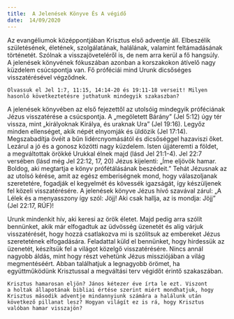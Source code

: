 ```yaml
---
title:  A Jelenések Könyve És A végidő
date:  14/09/2020
---
```


Az evangéliumok középpontjában Krisztus első adventje áll. Elbeszélik születésének, életének, szolgálatának, halálának, valamint feltámadásának történetét. Szólnak a visszajöveteléről is, de nem arra kerül a fő hangsúly. A jelenések könyvének fókuszában azonban a korszakokon átívelő nagy küzdelem csúcspontja van. Fő próféciái mind Urunk dicsőséges visszatérésével végződnek.

`Olvassuk el Jel 1:7, 11:15, 14:14-20 és 19:11-18 verseit! Milyen hasonló következtetésre juthatunk mindegyik szakaszban?`

A jelenések könyvében az első fejezettől az utolsóig mindegyik próféciának Jézus visszatérése a csúcspontja. A „megöletett Bárány” (Jel 5:12) úgy tér vissza, mint „királyoknak Királya, és uraknak Ura” (Jel 19:16). Legyőz minden ellenséget, akik népét elnyomják és üldözik (Jel 17:14). Megszabadítja övéit a bűn lidércnyomásától és dicsőséggel hazaviszi őket. Lezárul a jó és a gonosz közötti nagy küzdelem. Isten újjáteremti a földet, a megváltottak örökké Urukkal élnek majd (lásd Jel 21:1-4). Jel 22:7 versében (lásd még Jel 22:12, 17, 20) Jézus kijelenti: „Íme eljövök hamar. Boldog, aki megtartja e könyv prófétálásának beszédeit.” Tehát Jézusnak az az utolsó kérése, amit az egész emberiségnek mond, hogy válaszoljanak szeretetére, fogadják el kegyelmét és kövessék igazságát, így készüljenek fel közeli visszatérésére. A jelenések könyve Jézus hívó szavával zárul: „A Lélek és a menyasszony így szól: Jöjj! Aki csak hallja, az is mondja: Jöjj” (Jel 22:17, RÚF)!

Urunk mindenkit hív, aki keresi az örök életet. Majd pedig arra szólít bennünket, akik már elfogadtuk az üdvösség üzenetét és alig várjuk visszatérését, hogy hozzá csatlakozva mi is szólítsuk az embereket Jézus szeretetének elfogadására. Feladattal küld el bennünket, hogy hirdessük az üzenetét, készítsük fel a világot közelgő visszatérésére. Nincs annál nagyobb áldás, mint hogy részt vehetünk Jézus missziójában a világ megmentéséért. Abban találhatjuk a legnagyobb örömet, ha együttműködünk Krisztussal a megváltási terv végidőt érintő szakaszában. 

`Krisztus hamarosan eljön? János kétezer éve írta le ezt. Viszont a holtak állapotának bibliai értése szerint miért mondhatjuk, hogy Krisztus második adventje mindannyiunk számára a halálunk után következő pillanat lesz? Hogyan világít ez is rá, hogy Krisztus valóban hamar visszajön?`
